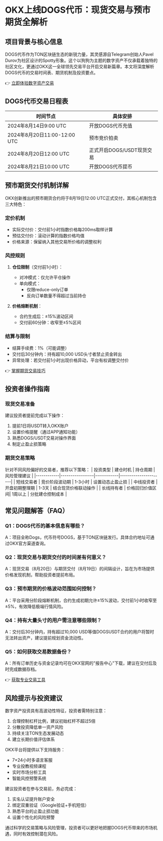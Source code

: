 # OKX上线DOGS代币：现货交易与预市期货全解析

## 项目背景与核心信息
DOGS代币作为TON区块链生态的新锐力量，其灵感源自Telegram创始人Pavel Durov为社区设计的Spotty形象。这个以狗狗为主题的数字资产不仅承载着独特的社区文化，更通过OKX这一全球领先交易平台开启交易新篇章。本文将深度解析DOGS代币的交易时间表、期货机制及投资要点。

👉 [立即体验数字资产交易](https://bit.ly/okx_welcome)

## DOGS代币交易日程表
| 时间节点                | 具体安排                     |
|-------------------------|------------------------------|
| 2024年8月14日9:00 UTC   | 开放DOGS代币充值             |
| 2024年8月20日11:00-12:00 UTC | 预市竞价拍卖                |
| 2024年8月20日12:00 UTC  | 正式开启DOGS/USDT现货交易    |
| 2024年8月21日10:00 UTC  | 开放DOGS代币提币             |

## 预市期货交付机制详解
OKX创新推出的预市期货合约将于8月19日12:00 UTC正式交付，其核心机制包含三大特色：

### 定价机制
- 实际交付价：交付前1小时指数价格每200ms取样计算
- 预估交付价：滚动计算的指数价格均值
- 价格来源：保留纳入其他交易所价格的调整权利

### 风控规则
1. **仓位限制**（交付前1小时）：
   - 对冲模式：仅允许平仓操作
   - 单向模式：
     - 仅限reduce-only订单
     - 反向订单数量不得超过当前持仓

2. **价格熔断机制**：
   - 合约生成后：±15%波动区间
   - 交付前60分钟：收窄至±5%区间

### 结算与限制
- 结算手续费：1%（可能调整）
- 交付后30分钟内：持有超10,000 USD头寸者禁止资金转出
- 异常处理：若交付前1小时出现价格异动，平台有权调整交付价

👉 [掌握期货交易技巧](https://bit.ly/okx_welcome)

## 投资者操作指南
### 现货交易准备
建议投资者提前完成以下操作：
1. 提前1日将USDT转入OKX账户
2. 设置价格提醒（通过APP通知功能）
3. 熟悉DOGS/USDT交易对操作界面
4. 制定止盈止损策略

### 期货交易策略
针对不同风险偏好的交易者，推荐以下策略：
| 投资类型   | 建仓时机        | 持仓周期   | 风险管理建议         |
|------------|-----------------|------------|----------------------|
| 短线交易者 | 竞价阶段波动期  | 1-3小时    | 设置动态止盈止损     |
| 中线投资者 | 开盘初期整理期  | 1-3天      | 结合现货价格联动操作 |
| 长线持有者 | 价格回归价值区间| 1周以上    | 分批建仓控制成本     |

## 常见问题解答（FAQ）

### Q1：DOGS代币的基本信息有哪些？
A：项目全称Dogs，代币符号DOGS，基于TON区块链发行。具体合约地址可通过OKX官方渠道查询。

### Q2：现货交易与期货交付的时间差有何意义？
A：现货交易（8月20日）与期货交付（8月19日）的间隔设计，旨在为市场提供价格发现机制，帮助投资者提前布局。

### Q3：预市期货的价格波动范围如何控制？
A：平台采用分阶段熔断机制，合约生成初期允许±15%波动，交付前1小时收窄至±5%，有效降低极端行情风险。

### Q4：持有大量头寸的用户需注意哪些限制？
A：交付后30分钟内，持有超过10,000 USD等值DOGSUSDT合约的用户将暂时无法转出资产，建议提前规划资金流动性。

### Q5：如何获取交易数据备份？
A：所有订单历史与资金记录均可在OKX官网的"报告中心"下载，建议在交付后及时完成数据存档。

👉 [获取专业交易工具](https://bit.ly/okx_welcome)

## 风险提示与投资建议
数字资产投资具有高波动性特征，投资者需特别注意：
1. 合理控制杠杆比例，建议初始杠杆不超过5倍
2. 分散投资降低单一资产风险
3. 持续关注TON生态发展动态
4. 建立长期价值评估体系

OKX平台将提供以下支持服务：
- 7×24小时多语言客服
- 专业投教视频课程
- 实时市场分析工具
- 智能风控预警系统

建议投资者在参与交易前，务必完成：
1. 实名认证提升账户安全
2. 绑定双重验证（Google验证+手机短信）
3. 熟悉平台的止盈止损功能
4. 设置个性化的风险预警

通过科学的交易策略与风险管理，投资者可以更好地把握DOGS代币带来的市场机遇，同时有效控制潜在风险。